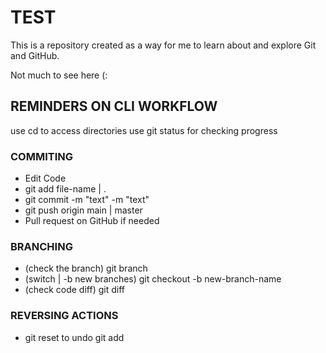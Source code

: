 # TEST

This is a repository created as a way for me to learn about and explore Git and GitHub.

Not much to see here (:

## REMINDERS ON CLI WORKFLOW

use cd to access directories
use git status for checking progress

### COMMITING
- Edit Code
- git add file-name | .
- git commit -m "text" -m "text"
- git push origin main | master 
- Pull request on GitHub if needed

### BRANCHING
- (check the branch) git branch
- (switch | -b new branches) git checkout -b new-branch-name
- (check code diff) git diff

### REVERSING ACTIONS
- git reset to undo git add

